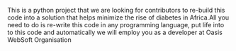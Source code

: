 This is a python project that we are looking for contributors to re-build this code into a solution that helps minimize the rise of diabetes in Africa.All you need to do is re-write this code in any programming language, put life into to this code and automatically we will employ you as a developer at Oasis WebSoft Organisation